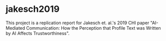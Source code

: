 # jakesch2019
This project is a replication report for Jakesch et. al.'s 2019 CHI paper "AI-Mediated Communication: How the Perception that Profile Text was Written by AI Affects Trustworthiness".
